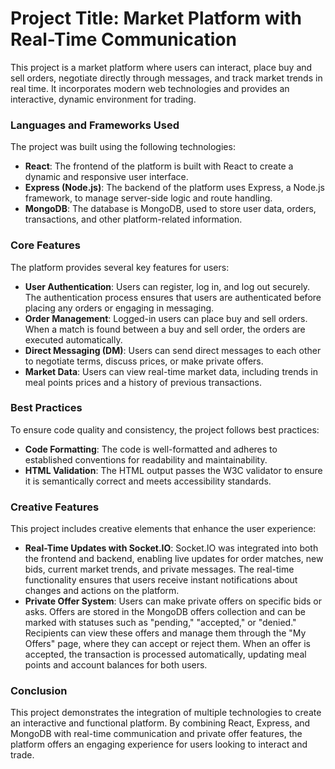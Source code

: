 # Project Title: Market Platform with Real-Time Communication

This project is a market platform where users can interact, place buy and sell orders, negotiate directly through messages, and track market trends in real time. It incorporates modern web technologies and provides an interactive, dynamic environment for trading.

### Languages and Frameworks Used
The project was built using the following technologies:

- **React**: The frontend of the platform is built with React to create a dynamic and responsive user interface.
- **Express (Node.js)**: The backend of the platform uses Express, a Node.js framework, to manage server-side logic and route handling.
- **MongoDB**: The database is MongoDB, used to store user data, orders, transactions, and other platform-related information.

### Core Features
The platform provides several key features for users:

- **User Authentication**: Users can register, log in, and log out securely. The authentication process ensures that users are authenticated before placing any orders or engaging in messaging.
- **Order Management**: Logged-in users can place buy and sell orders. When a match is found between a buy and sell order, the orders are executed automatically.
- **Direct Messaging (DM)**: Users can send direct messages to each other to negotiate terms, discuss prices, or make private offers.
- **Market Data**: Users can view real-time market data, including trends in meal points prices and a history of previous transactions.

### Best Practices
To ensure code quality and consistency, the project follows best practices:

- **Code Formatting**: The code is well-formatted and adheres to established conventions for readability and maintainability.
- **HTML Validation**: The HTML output passes the W3C validator to ensure it is semantically correct and meets accessibility standards.

### Creative Features
This project includes creative elements that enhance the user experience:

- **Real-Time Updates with Socket.IO**: Socket.IO was integrated into both the frontend and backend, enabling live updates for order matches, new bids, current market trends, and private messages. The real-time functionality ensures that users receive instant notifications about changes and actions on the platform.
- **Private Offer System**: Users can make private offers on specific bids or asks. Offers are stored in the MongoDB offers collection and can be marked with statuses such as "pending," "accepted," or "denied." Recipients can view these offers and manage them through the "My Offers" page, where they can accept or reject them. When an offer is accepted, the transaction is processed automatically, updating meal points and account balances for both users.

### Conclusion
This project demonstrates the integration of multiple technologies to create an interactive and functional platform. By combining React, Express, and MongoDB with real-time communication and private offer features, the platform offers an engaging experience for users looking to interact and trade.
